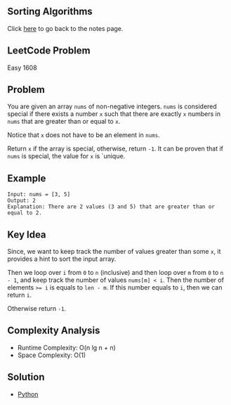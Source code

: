 ## Sorting Algorithms
Click [here](../notes.md) to go back to the notes page.

## LeetCode Problem
Easy 1608

## Problem
You are given an array `nums` of non-negative integers. `nums` is considered special if there exists a number `x` such that there are exactly `x` numbers in `nums` that are greater than or equal to `x`.

Notice that `x` does not have to be an element in `nums`.

Return `x` if the array is special, otherwise, return `-1`. It can be proven that if `nums` is special, the value for `x` is `unique.
## Example
```
Input: nums = [3, 5]
Output: 2
Explanation: There are 2 values (3 and 5) that are greater than or equal to 2.
```

## Key Idea
Since, we want to keep track the number of values greater than some `x`, it provides a hint to sort the input array.

Then we loop over `i` from `0` to `n` (inclusive) and then loop over `m` from `0` to `n - 1`, and keep track the number of values `nums[m] < i`. Then the number of elements `>= i` is equals to `len - m`. If this number equals to `i`, then we can return `i`.

Otherwise return `-1`.

## Complexity Analysis
- Runtime Complexity: O(n lg n + n)
- Space Complexity: O(1)

## Solution
- [Python](./solution.py)
